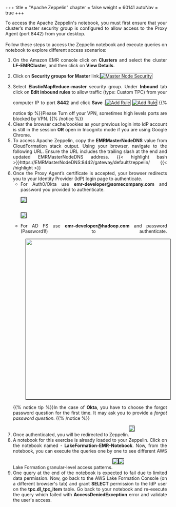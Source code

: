 +++
title = "Apache Zeppelin"
chapter = false
weight = 60141
autoNav = true
+++

<div style="text-align: justify">
   To access the Apache Zeppelin's notebook, you must first ensure that your cluster’s master security group is configured to allow access to the Proxy Agent (port 8442) from your desktop.
   <br/><br/>Follow these steps to access the Zeppelin notebook and execute queries on notebook to explore different access scenarios:
   <ol>
      <li>On the Amazon EMR console click on <b>Clusters</b> and select the cluster <b>LF-EMRCluster</b>, and then click on <b>View Details</b>.</li>
      <li>Click on <b>Security groups for Master</b> link.<img src="/images/masternode-securith-group.png" title="Master Node Security" style="margin:15px 0px; border:1px solid black"/></li>
      <li>Select <b>ElasticMapReduce-master</b> security group. Under <b>Inbound</b> tab click on <b>Edit inbound rules</b> to allow traffic (type: Custom TPC) from your computer IP to port <b>8442</b> and click <b>Save</b> .<img src="/images/1mastersecuritygroup8442.png" title="Add Rule" style="margin:15px 0px; border:1px solid black"/>
         <img src="/images/2mastersecuritygroup8442.png" title="Add Rule" style="margin:15px 0px; border:1px solid black"/>
      {{% notice tip %}}Please Turn off your VPN, sometimes high levels ports are blocked by VPN.
      {{% /notice %}}
      <li>Clear the browser cache/cookies as your previous login into IdP account is still in the session <b>OR</b> open in Incognito mode if you are using Google Chrome.</li>
      <li>To access Apache Zeppelin, copy the <b>EMRMasterNodeDNS</b> value from CloudFormation stack output. Using your browser, navigate to the following URL. Ensure the URL includes the trailing slash at the end and updated EMRMasterNodeDNS address.
         {{< highlight bash >}}https://EMRMasterNodeDNS:8442/gateway/default/zeppelin/ {{< /highlight >}}</li>
      <li>Once the Proxy Agent’s certificate is accepted, your browser redirects you to your Identity Provider (IdP) login page to authenticate.
         <ul>
            <li>For Auth0/Okta use <b>emr-developer@somecompany.com</b> and password you provided to authenticate.</li>
            <div class="row">
               <div class="column"><img src="/images/auth0-authenticate.png" style="margin:15px 0px; border:1px solid black"/></div>
               <div class="column"><img src="/images/okta-login.png" style="margin:15px 0px; border:1px solid black"/></div>
            </div>
            <li>For AD FS use <b>emr-developer@hadoop.com</b> and password (Password1!) to authenticate.<img src="/images/adfs-login.png" height="500" width="450" style="margin:15px; border:1px solid black"/></li>
         </ul>
         {{% notice tip %}}In the case of <b>Okta</b>, you have to choose the forgot password question for the first time. It may ask you to provide a <i>forgot password question.</i>
         {{% /notice %}}
      </li>
       <li>Once authenticated, you will be redirected to Zeppelin.<img src="/images/zeppelinnotebook.png" style="margin:15px 0px; border:1px solid black"/></li>
      <li>A notebook for this exercise is already loaded to your Zeppelin. Click on the notebook named -  <b>LakeFormation-EMR-Notebook</b>. Now, from the notebook, you can execute the queries one by one to see different AWS Lake Formation granular-level access patterns.<img src="/images/zeppelin-notebook-sel.png" style="margin:15px 0px; border:1px solid black"/><img src="/images/zeppelinnotebook2.png" style="margin:15px 0px; border:1px solid black"/></li>
      <li>One query at the end of the notebook is expected to fail due to limited data permission. Now, go back to the AWS Lake Formation Console (on a different browser's tab) and grant <b>SELECT</b> permission to the IdP user on the <b>tpc.dl_tpc_item</b> table. Go back to your notebook and re-execute the query which failed with <b>AccessDeniedException</b> error and validate the user's access.</li>
    </ol>
</div>